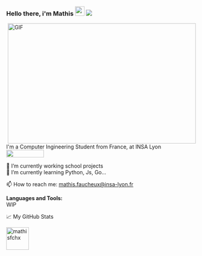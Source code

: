 ### Hello there, i'm Mathis <img src="https://media.giphy.com/media/hvRJCLFzcasrR4ia7z/giphy.gif" width="25px"> ![](https://visitor-badge.glitch.me/badge?page_id=mathisfchx.mathisfchx)  

  <img align="right" alt="GIF" src="https://media.giphy.com/media/ZY3W96Mvat8EFTCclA/giphy.gif" width="500" height="320">
  
I'm a Computer Ingineering Student from France, at INSA Lyon [<img src="https://www.insa-lyon.fr/sites/www.insa-lyon.fr/files/logo-blanc.png" width="100" height="20">](https://www.insa-lyon.fr)
  
🔭 I’m currently working school projects  
🌱 I’m currently learning Python, Js, Go...  

📫 How to reach me: mathis.faucheux@insa-lyon.fr  

**Languages and Tools:**  
WIP

📈 My GitHub Stats

<p align="left"> <img src="https://github-readme-stats.vercel.app/api?username=mathisfchx&show_icons=true&theme=gotham" alt="mathisfchx" widht="200" height="60"/>
